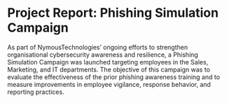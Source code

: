 # Project Report: Phishing Simulation Campaign
As part of NymousTechnologies’ ongoing efforts to strengthen organisational cybersecurity awareness and resilience, a Phishing Simulation Campaign was launched targeting employees in the Sales, Marketing, and IT departments. The objective of this campaign was to evaluate the effectiveness of the prior phishing awareness training and to measure improvements in employee vigilance, response behavior, and reporting practices.
